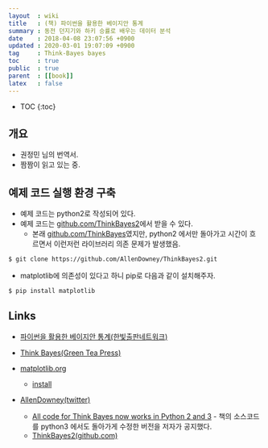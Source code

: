 ```yaml
---
layout  : wiki
title   : (책) 파이썬을 활용한 베이지안 통계
summary : 동전 던지기와 하키 승률로 배우는 데이터 분석
date    : 2018-04-08 23:07:56 +0900
updated : 2020-03-01 19:07:09 +0900
tag     : Think-Bayes bayes
toc     : true
public  : true
parent  : [[book]]
latex   : false
---
```

* TOC
{:toc}

## 개요

* 권정민 님의 번역서.
* 짬짬이 읽고 있는 중.

## 예제 코드 실행 환경 구축


* 예제 코드는 python2로 작성되어 있다.
* 예제 코드는 [github.com/ThinkBayes2](https://github.com/AllenDowney/ThinkBayes2 )에서 받을 수 있다.
    * 본래 [github.com/ThinkBayes](https://github.com/AllenDowney/ThinkBayes )였지만, python2 에서만 돌아가고 시간이 흐르면서 이런저런 라이브러리 의존 문제가 발생했음.

```bash
$ git clone https://github.com/AllenDowney/ThinkBayes2.git
```

* matplotlib에 의존성이 있다고 하니 pip로 다음과 같이 설치해주자.

```bash
$ pip install matplotlib
```

## Links

* [파이썬을 활용한 베이지안 통계(한빛출판네트워크)](http://www.hanbit.co.kr/store/books/look.php?p_code=B7186764823 )
* [Think Bayes(Green Tea Press)](http://greenteapress.com/wp/think-bayes/ )
* [matplotlib.org](https://matplotlib.org/ )
    * [install](https://matplotlib.org/users/installing.html )

* [AllenDowney(twitter)](https://twitter.com/AllenDowney )
    * [All code for Think Bayes now works in Python 2 and 3](https://twitter.com/allendowney/status/504349795407118336 ) - 책의 소스코드를 python3 에서도 돌아가게 수정한 버전을 저자가 공지했다.
    * [ThinkBayes2(github.com)](https://github.com/AllenDowney/ThinkBayes2 )
